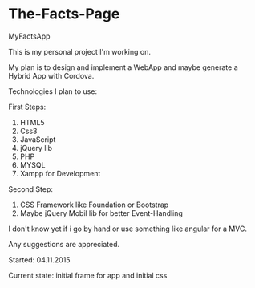 # The-Facts-Page
MyFactsApp

This is my personal project I'm working on.

My plan is to design and implement a WebApp and maybe generate a Hybrid App with Cordova.

Technologies I plan to use:

First Steps:

1. HTML5
2. Css3
3. JavaScript
4. jQuery lib
5. PHP
6. MYSQL
7. Xampp for Development

Second Step:

1. CSS Framework like Foundation or Bootstrap
2. Maybe jQuery Mobil lib for better Event-Handling

I don't know yet if i go by hand or use something like angular for a MVC.

Any suggestions are appreciated.

Started: 04.11.2015

Current state: initial frame for app and initial css


